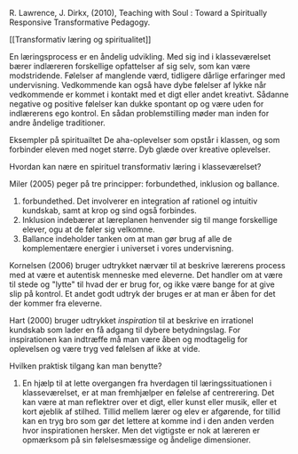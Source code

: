 R. Lawrence, J. Dirkx, (2010), Teaching with Soul : Toward a Spiritually Responsive Transformative Pedagogy.

[[Transformativ læring og spiritualitet]]


En læringsprocess er en åndelig udvikling. Med sig ind i klasseværelset bærer indlæreren forskellige opfattelser af sig selv, som kan være modstridende. Følelser af manglende værd, tidligere dårlige erfaringer med undervisning. Vedkommende kan også have dybe følelser af lykke når vedkommende er kommet i kontakt med et digt eller andet kreativt. Sådanne negative og positive følelser kan dukke spontant op og være uden for indlærerens ego kontrol. En sådan problemstilling møder man inden for andre åndelige traditioner.


Eksempler på spirituailtet
De aha-oplevelser som opstår i klassen, og som forbinder eleven med noget større. Dyb glæde over kreative oplevelser. 


Hvordan kan  nære en spirituel transformativ læring i klasseværelset?

Miler (2005) peger på tre principper: forbundethed, inklusion og ballance.
1. forbundethed. Det involverer en integration af rationel og intuitiv kundskab, samt at krop og sind også forbindes.
2. Inklusion indebærer at læreplanen henvender sig til mange forskellige elever, ogu at de føler sig velkomne.
3. Ballance indeholder tanken om at man gør brug af alle de komplementære energier i universet i vores undervisning.

Kornelsen (2006) bruger udtrykket nærvær til at beskrive lærerens process med at være et autentisk menneske med eleverne. Det handler om at være til stede og "lytte" til hvad der er brug for, og ikke være bange for at give slip på kontrol. Et andet godt udtryk der bruges er at man er åben for det der kommer fra eleverne. 

Hart (2000) bruger udtrykket *inspiration* til at beskrive en irrationel kundskab som lader en få adgang til dybere betydningslag. For inspirationen kan indtræffe må man være åben og modtagelig for oplevelsen og være tryg ved følelsen af ikke at vide. 

Hvilken praktisk tilgang kan man benytte?
1. En hjælp til at lette overgangen fra hverdagen til læringssituationen i klasseværelset, er at man fremhjælper en følelse af centrerering. Det kan være at man reflektrer over et digt, eller kunst eller musik, eller et kort øjeblik af stilhed. Tillid mellem lærer og elev er afgørende, for tillid kan en tryg bro som gør det lettere at komme ind i den anden verden hvor inspirationen hersker. Men det vigtigste er nok at læreren er opmærksom på sin følelsesmæssige og åndelige dimensioner. 
